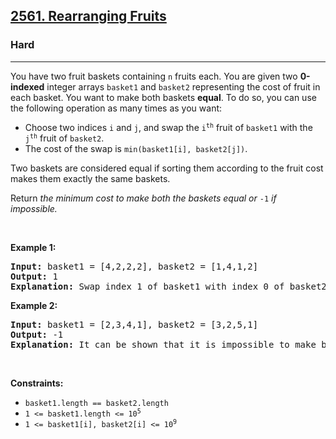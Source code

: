 <h2><a href="https://leetcode.com/problems/rearranging-fruits/?envType=daily-question&envId=2025-08-10">2561. Rearranging Fruits</a></h2><h3>Hard</h3><hr><p>You have two fruit baskets containing <code>n</code> fruits each. You are given two <strong>0-indexed</strong> integer arrays <code>basket1</code> and <code>basket2</code> representing the cost of fruit in each basket. You want to make both baskets <strong>equal</strong>. To do so, you can use the following operation as many times as you want:</p>

<ul>
	<li>Choose two indices <code>i</code> and <code>j</code>, and swap the <code>i<sup><font size="1">th</font></sup></code> fruit of <code>basket1</code> with the <code>j<sup><font size="1">th</font></sup></code> fruit of <code>basket2</code>.</li>
	<li>The cost of the swap is <code>min(basket1[i], basket2[j])</code>.</li>
</ul>

<p>Two baskets are considered equal if sorting them according to the fruit cost makes them exactly the same baskets.</p>

<p>Return <em>the minimum cost to make both the baskets equal or </em><code>-1</code><em> if impossible.</em></p>

<p>&nbsp;</p>
<p><strong class="example">Example 1:</strong></p>

<pre>
<strong>Input:</strong> basket1 = [4,2,2,2], basket2 = [1,4,1,2]
<strong>Output:</strong> 1
<strong>Explanation:</strong> Swap index 1 of basket1 with index 0 of basket2, which has cost 1. Now basket1 = [4,1,2,2] and basket2 = [2,4,1,2]. Rearranging both the arrays makes them equal.
</pre>

<p><strong class="example">Example 2:</strong></p>

<pre>
<strong>Input:</strong> basket1 = [2,3,4,1], basket2 = [3,2,5,1]
<strong>Output:</strong> -1
<strong>Explanation:</strong> It can be shown that it is impossible to make both the baskets equal.
</pre>

<p>&nbsp;</p>
<p><strong>Constraints:</strong></p>

<ul>
	<li><code>basket1.length == basket2.length</code></li>
	<li><code>1 &lt;= basket1.length &lt;= 10<sup>5</sup></code></li>
	<li><code>1 &lt;= basket1[i], basket2[i] &lt;= 10<sup>9</sup></code></li>
</ul>
